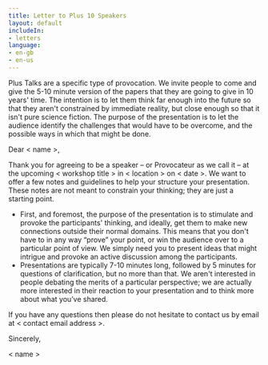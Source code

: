 ```yaml
---
title: Letter to Plus 10 Speakers
layout: default
includeIn: 
- letters
language:
- en-gb
- en-us
---
```

Plus Talks are a specific type of provocation. We invite people to come and give the 5-10 minute version of the papers that they are going to give in 10 years' time. The intention is to let them think far enough into the future so that they aren't constrained by immediate reality, but close enough so that it isn't pure science fiction. The purpose of the presentation is to let the audience identify the challenges that would have to be overcome, and the possible ways in which that might be done.

Dear < name >,


Thank you for agreeing to be a speaker – or Provocateur as we call it – at the upcoming < workshop title > in < location > on < date >. We want to offer a few notes and guidelines to help your structure your presentation. These notes are not meant to constrain your thinking; they are just a starting point.


- First, and foremost, the purpose of the presentation is to stimulate and provoke the participants' thinking, and ideally, get them to make new connections outside their normal domains. This means that you don't have to in any way “prove” your point, or win the audience over to a particular point of view. We simply need you to present ideas that might intrigue and provoke an active discussion among the participants.
-  Presentations are typically 7-10 minutes long, followed by 5 minutes for questions of clarification, but no more than that. We aren't interested in people debating the merits of a particular perspective; we are actually more interested in their reaction to your presentation and to think more about what you’ve shared. 


If you have any questions then please do not hesitate to contact us by email at < contact email address >. 


Sincerely,


< name >